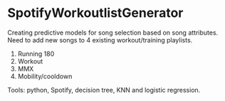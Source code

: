 # SpotifyWorkoutlistGenerator
Creating predictive models for song selection based on song attributes. Need to add new songs to 4 existing workout/training playlists.

1) Running 180 
2) Workout
3) MMX
4) Mobility/cooldown

Tools: python, Spotify, decision tree, KNN and logistic regression.
